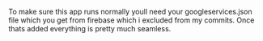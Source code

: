 
To make sure this app runs normally youll need your googleservices.json file which you get from firebase which i excluded from my commits.
Once thats added everything is pretty much seamless.

